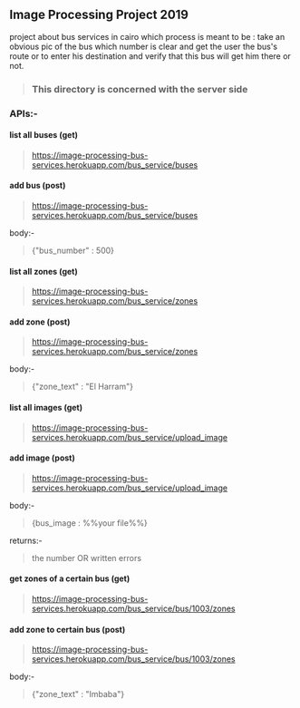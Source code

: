 ## Image Processing Project 2019
project about bus services in cairo which process is meant to be : 
take an obvious pic of the bus which number is clear and get the user the bus's route or to enter his destination and verify that this bus will get him there or not.

>### This directory is concerned with the server side

### APIs:-

#### list all buses (get)
>https://image-processing-bus-services.herokuapp.com/bus_service/buses

#### add bus (post)
>https://image-processing-bus-services.herokuapp.com/bus_service/buses

body:-
>{"bus_number" : 500}

#### list all zones (get)
>https://image-processing-bus-services.herokuapp.com/bus_service/zones

#### add zone (post)
>https://image-processing-bus-services.herokuapp.com/bus_service/zones

body:-
>{"zone_text" : "El Harram"}

#### list all images (get)
>https://image-processing-bus-services.herokuapp.com/bus_service/upload_image

#### add image (post)
>https://image-processing-bus-services.herokuapp.com/bus_service/upload_image

body:-
>{bus_image : %%your file%%}

returns:-
>the number OR
>written errors

#### get zones of a certain bus (get)
>https://image-processing-bus-services.herokuapp.com/bus_service/bus/1003/zones

#### add zone to certain bus (post)
>https://image-processing-bus-services.herokuapp.com/bus_service/bus/1003/zones

body:-
>{"zone_text" : "Imbaba"}
 